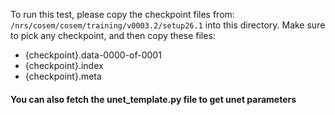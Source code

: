 To run this test, please copy the checkpoint files from:
`/nrs/cosem/cosem/training/v0003.2/setup26.1`
into this directory.
Make sure to pick any checkpoint, and then copy these files:
- {checkpoint}.data-0000-of-0001
- {checkpoint}.index
- {checkpoint}.meta

#### You can also fetch the unet_template.py file to get unet parameters